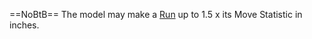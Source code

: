 ==NoBtB==
The model may make a [Run](rules/Movement-Placing#Run) up to 1.5 x its Move Statistic in inches.